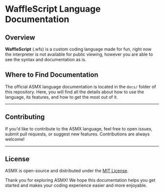 # WaffleScript Language Documentation

## Overview

**WaffleScript** (.wfs) is a custom coding language made for fun, right now the interpreter is not available for public viewing, however you are able to see the syntax and documentation as is.

## Where to Find Documentation

The official ASMX language documentation is located in the `docs/` folder of this repository. Here, you will find all the details about how to use the language, its features, and how to get the most out of it.

---

## Contributing

If you'd like to contribute to the ASMX language, feel free to open issues, submit pull requests, or suggest new features. Contributions are always welcome!

---

## License

ASMX is open-source and distributed under the [MIT License](LICENSE).

Thank you for exploring ASMX! We hope this documentation helps you get started and makes your coding experience easier and more enjoyable.
